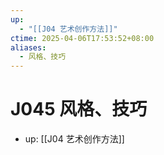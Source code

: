 ```yaml
---
up:
  - "[[J04 艺术创作方法]]"
ctime: 2025-04-06T17:53:52+08:00
aliases:
  - 风格、技巧
---
```


# J045 风格、技巧

- up: [[J04 艺术创作方法]]
